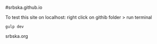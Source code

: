 #srbska.github.io

To test this site on localhost: 
right click on githib folder > run terminal

    gulp dev

srbska.org